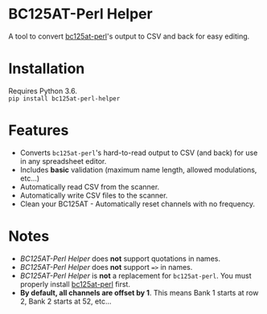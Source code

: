 # BC125AT-Perl Helper

A tool to convert [bc125at-perl](http://www.rikus.org/bc125at-perl)'s output to CSV and back for easy editing.

# Installation
Requires Python 3.6.  
`pip install bc125at-perl-helper`

# Features
* Converts `bc125at-perl`'s hard-to-read output to CSV (and back) for use in any spreadsheet editor.
* Includes **basic** validation (maximum name length, allowed modulations, etc...)
* Automatically read CSV from the scanner.
* Automatically write CSV files to the scanner.
* Clean your BC125AT - Automatically reset channels with no frequency.

# Notes
* *BC125AT-Perl Helper* does **not** support quotations in names.
* *BC125AT-Perl Helper* does **not** support `=>` in names.
* *BC125AT-Perl Helper* is **not** a replacement for `bc125at-perl`. You must properly install [bc125at-perl](http://www.rikus.org/bc125at-perl) first.
* **By default, all channels are offset by 1**. This means Bank 1 starts at row 2, Bank 2 starts at 52, etc...